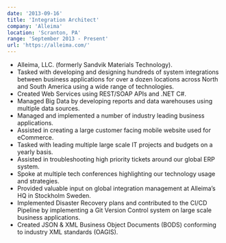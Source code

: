 ```yaml
---
date: '2013-09-16'
title: 'Integration Architect'
company: 'Alleima'
location: 'Scranton, PA'
range: 'September 2013 - Present'
url: 'https://alleima.com/'
---
```


- Alleima, LLC. (formerly Sandvik Materials Technology).
- Tasked with developing and designing hundreds of system integrations between business applications for over a dozen locations across North and South America using a wide range of technologies.
- Created Web Services using REST/SOAP APIs and .NET C#.
- Managed Big Data by developing reports and data warehouses using multiple data sources.
- Managed and implemented a number of industry leading business applications.
- Assisted in creating a large customer facing mobile website used for eCommerce.
- Tasked with leading multiple large scale IT projects and budgets on a yearly basis.
- Assisted in troubleshooting high priority tickets around our global ERP system.
- Spoke at multiple tech conferences highlighting our technology usage and strategies.
- Provided valuable input on global integration management at Alleima’s HQ in Stockholm Sweden.
- Implemented Disaster Recovery plans and contributed to the CI/CD Pipeline by implementing a Git Version Control system on large scale business applications.
- Created JSON & XML Business Object Documents (BODS) conforming to industry XML standards (OAGIS).
